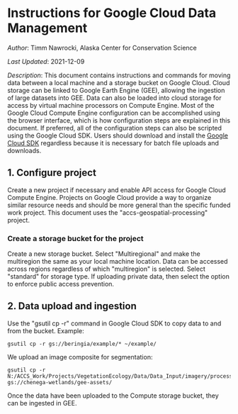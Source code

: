 # Instructions for Google Cloud Data Management

*Author*: Timm Nawrocki, Alaska Center for Conservation Science

*Last Updated*: 2021-12-09

*Description*: This document contains instructions and commands for moving data between a local machine and a storage bucket on Google Cloud. Cloud storage can be linked to Google Earth Engine (GEE), allowing the ingestion of large datasets into GEE. Data can also be loaded into cloud storage for access by virtual machine processors on Compute Engine. Most of the Google Cloud Compute Engine configuration can be accomplished using the browser interface, which is how configuration steps are explained in this document. If preferred, all of the configuration steps can also be scripted using the Google Cloud SDK. Users should download and install the [Google Cloud SDK](https://cloud.google.com/sdk/) regardless because it is necessary for batch file uploads and downloads.

## 1. Configure project

Create a new project if necessary and enable API access for Google Cloud Compute Engine. Projects on Google Cloud provide a way to organize similar resource needs and should be more general than the specific funded work project. This document uses the "accs-geospatial-processing" project.

### Create a storage bucket for the project

Create a new storage bucket. Select "Multiregional" and make the multiregion the same as your local machine location. Data can be accessed across regions regardless of which "multiregion" is selected. Select "standard" for storage type. If uploading private data, then select the option to enforce public access prevention.

## 2. Data upload and ingestion

Use the "gsutil cp -r" command in Google Cloud SDK to copy data to and from the bucket. Example:

`gsutil cp -r gs://beringia/example/* ~/example/`

We upload an image composite for segmentation:

```
gsutil cp -r N:/ACCS_Work/Projects/VegetationEcology/Data/Data_Input/imagery/processed/segmentation_imagery.tif gs://chenega-wetlands/gee-assets/
```

Once the data have been uploaded to the Compute storage bucket, they can be ingested in GEE. 